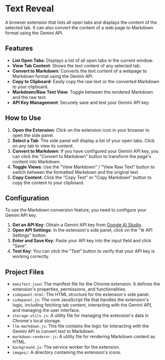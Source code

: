 # Text Reveal

A browser extension that lists all open tabs and displays the content of the selected tab. It can also convert the content of a web page to Markdown format using the Gemini API.

## Features

- **List Open Tabs**: Displays a list of all open tabs in the current window.
- **View Tab Content**: Shows the text content of any selected tab.
- **Convert to Markdown**: Converts the text content of a webpage to Markdown format using the Gemini API.
- **Copy to Clipboard**: Easily copy the raw text or the converted Markdown to your clipboard.
- **Markdown/Raw Text View**: Toggle between the rendered Markdown and the raw text.
- **API Key Management**: Securely save and test your Gemini API key.

## How to Use

1.  **Open the Extension**: Click on the extension icon in your browser to open the side panel.
2.  **Select a Tab**: The side panel will display a list of your open tabs. Click on any tab to view its content.
3.  **Convert to Markdown**: If you have configured your Gemini API key, you can click the "Convert to Markdown" button to transform the page's content into Markdown.
4.  **Toggle Views**: Use the "View Markdown" / "View Raw Text" button to switch between the formatted Markdown and the original text.
5.  **Copy Content**: Click the "Copy Text" or "Copy Markdown" button to copy the content to your clipboard.

## Configuration

To use the Markdown conversion feature, you need to configure your Gemini API key.

1.  **Get an API Key**: Obtain a Gemini API key from [Google AI Studio](https://aistudio.google.com/app/apikey).
2.  **Open API Settings**: In the extension's side panel, click on the "⚙️ API Settings" button.
3.  **Enter and Save Key**: Paste your API key into the input field and click "Save".
4.  **Test Key**: You can click the "Test" button to verify that your API key is working correctly.

## Project Files

-   `manifest.json`: The manifest file for the Chrome extension. It defines the extension's properties, permissions, and functionalities.
-   `sidepanel.html`: The HTML structure for the extension's side panel.
-   `sidepanel.js`: The core JavaScript file that handles the extension's logic, including fetching tab content, interacting with the Gemini API, and managing the user interface.
-   `storage-utils.js`: A utility file for managing the extension's data in Chrome's local storage.
-   `llm-markdown.js`: This file contains the logic for interacting with the Gemini API to convert text to Markdown.
-   `markdown-renderer.js`: A utility file for rendering Markdown content as HTML.
-   `background.js`: The service worker for the extension.
-   `images/`: A directory containing the extension's icons.
